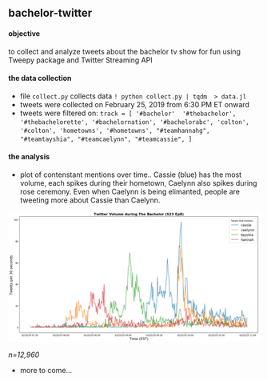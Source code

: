 ## bachelor-twitter

#### objective
to collect and analyze tweets about the bachelor tv show for fun using Tweepy package and Twitter Streaming API

#### the data collection
- file `collect.py` collects data
`! python collect.py | tqdm  > data.jl`
- tweets were collected on February 25, 2019 from 6:30 PM ET onward
- tweets were filtered on: 
`track = [
        '#bachelor' 
        '#thebachelor',
        '#thebachelorette',
        '#bachelornation',
        '#bachelorabc',
        'colton',
        '#colton',
        'hometowns',
        '#hometowns',
        "#teamhannahg",
        "#teamtayshia",
        "#teamcaelynn",
        "#teamcassie",
    ]`


#### the analysis
- plot of contenstant mentions over time.. Cassie (blue) has the most volume, each spikes during their hometown, Caelynn also spikes during rose ceremony.  Even when Caelynn is being elimanted, people are tweeting more about Cassie than Caelynn.

![](img/volume_by_contestant.png)

_n=12,960_

- more to come...
